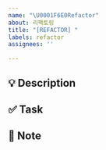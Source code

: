 ```yaml
---
name: "\U0001F6E0️Refactor"
about: 리팩토링
title: "[REFACTOR] "
labels: refactor
assignees: ''

---
```


## 💡 Description
<!-- 설명 -->

## ✅ Task
<!--
- [x] 완료
- [ ] 미완료
-->

## 📝 Note
<!-- 기타 사항 -->
